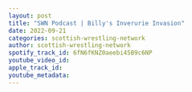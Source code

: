 ```yaml
---
layout: post
title: "SWN Podcast | Billy's Inverurie Invasion"
date: 2022-09-21
categories: scottish-wrestling-network
author: scottish-wrestling-network
spotify_track_id: 6fN6fKNZ0aeebi45B9c6NP
youtube_video_id: 
apple_track_id: 
youtube_metadata: 
---
```

